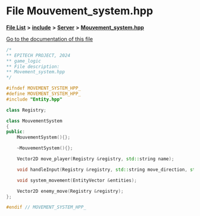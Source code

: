 

# File Mouvement\_system.hpp

[**File List**](files.md) **>** [**include**](dir_d44c64559bbebec7f509842c48db8b23.md) **>** [**Server**](dir_17f455aea618a06e8886390757d4c564.md) **>** [**Mouvement\_system.hpp**](Mouvement__system_8hpp.md)

[Go to the documentation of this file](Mouvement__system_8hpp.md)


```C++
/*
** EPITECH PROJECT, 2024
** game_logic
** File description:
** Movement_system.hpp
*/

#ifndef MOVEMENT_SYSTEM_HPP_
#define MOVEMENT_SYSTEM_HPP_
#include "Entity.hpp"

class Registry; 

class MouvementSystem
{
public:
    MouvementSystem(){};

    ~MouvementSystem(){};

    Vector2D move_player(Registry &registry, std::string name);

    void handleInput(Registry &registry, std::string move_direction, std::string name);

    void system_movement(EntityVector &entities);

    Vector2D enemy_move(Registry &registry);
};

#endif // MOVEMENT_SYSTEM_HPP_
```


